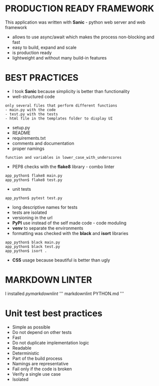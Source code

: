 # PRODUCTION READY FRAMEWORK
This application was written with **Sanic** - python web server and web framework
- allows to use async/await which makes the process non-blocking and fast
- easy to build, expand and scale
- is production ready
- lightweight and without many build-in features

# BEST PRACTICES
- I took **Sanic** because simplicity is better than functionality
- well-structured code
```
only several files that perform different functions
- main.py with the code
- test.py with the tests
- html file in the templates folder to display UI
```
- setup.py
- README
- requirements.txt
- comments and documentation
- proper namings
```
function and variables in lower_case_with_underscores
```
- PEP8 checks with the **flake8** library - combo linter
```
app_python$ flake8 main.py
app_python$ flake8 test.py
```
- unit tests
```
app_python$ pytest test.py
```
- long descriptive names for tests
- tests are isolated
- versioning in the url
- **PyPI** use instead of the self made code - code moduling
- **venv** to separate the environments
- formatting was checked with the **black** and **isort** libraries
```
app_python$ black main.py
app_python$ black test.py
app_python$ isort .
```
- **CSS** usage because beautiful is better than ugly

# MARKDOWN LINTER
I installed *pymarkdownlint*
'''
markdownlint PYTHON.md
'''

# Unit test best practices
- Simple as possible
- Do not depend on other tests
- Fast
- Do not duplicate implementation logic
- Readable
- Deterministic
- Part of the build process
- Namings are representative
- Fail only if the code is broken
- Verify a single use case
- Isolated